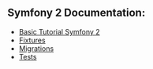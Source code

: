 ## Symfony 2 Documentation:

* [Basic Tutorial Symfony 2](http://keiruaprod.fr/symblog-fr/)
* [Fixtures](http://symfony.com/doc/current/bundles/DoctrineFixturesBundle/index.html)
* [Migrations](http://symfony.com/doc/current/bundles/DoctrineMigrationsBundle/index.html)
* [Tests](https://phpunit.de/manual/current/en/writing-tests-for-phpunit.html)
